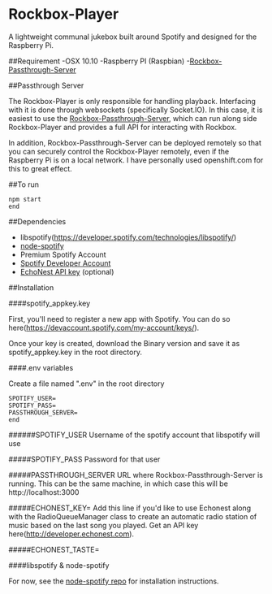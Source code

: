 # Rockbox-Player

A lightweight communal jukebox built around Spotify and designed for the Raspberry Pi.

##Requirement
-OSX 10.10
-Raspberry PI (Raspbian)
-[Rockbox-Passthrough-Server](https://github.com/jonreiling/Rockbox-Passthrough-Server)

##Passthrough Server

The Rockbox-Player is only responsible for handling playback. Interfacing with it is done through websockets (specifically Socket.IO). In this case, it is easiest to use the [Rockbox-Passthrough-Server](https://github.com/jonreiling/Rockbox-Passthrough-Server), which can run along side Rockbox-Player and provides a full API for interacting with Rockbox.

In addition, Rockbox-Passthrough-Server can be deployed remotely so that you can securely control the Rockbox-Player remotely, even if the Raspberry Pi is on a local network. I have personally used openshift.com for this to great effect.

##To run

```
npm start
end
```


##Dependencies

- libspotify(https://developer.spotify.com/technologies/libspotify/)
- [node-spotify](http://www.node-spotify.com)
- Premium Spotify Account
- [Spotify Developer Account](https://developer.spotify.com)
- [EchoNest API key](http://developer.echonest.com) (optional)

##Installation

####spotify_appkey.key

First, you'll need to register a new app with Spotify. You can do so here(https://devaccount.spotify.com/my-account/keys/).

Once your key is created, download the Binary version and save it as spotify_appkey.key in the root directory.

####.env variables

Create a file named ".env" in the root directory

```
SPOTIFY_USER=
SPOTIFY_PASS=
PASSTHROUGH_SERVER=
end
```

######SPOTIFY_USER 
Username of the spotify account that libspotify will use

#####SPOTIFY_PASS
Password for that user

#####PASSTHROUGH_SERVER
URL where Rockbox-Passthrough-Server is running. This can be the same machine, in which case this will be http://localhost:3000

#####ECHONEST_KEY=
Add this line if you'd like to use Echonest along with the RadioQueueManager class to create an automatic radio station of music based on the last song you played. Get an API key here(http://developer.echonest.com).

#####ECHONEST_TASTE=

####libspotify & node-spotify

For now, see the [node-spotify repo](https://github.com/FrontierPsychiatrist/node-spotify) for installation instructions.

